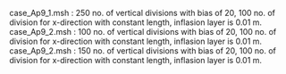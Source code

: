 case_Ap9_1.msh : 250 no. of vertical divisions with bias of 20, 100 no. of division for x-direction with constant length, inflasion layer is 0.01 m.
case_Ap9_2.msh : 100 no. of vertical divisions with bias of 20, 100 no. of division for x-direction with constant length, inflasion layer is 0.01 m.
case_Ap9_2.msh : 150 no. of vertical divisions with bias of 20, 100 no. of division for x-direction with constant length, inflasion layer is 0.01 m.
